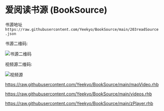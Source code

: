 # 爱阅读书源 (BookSource)

书源地址 `https://raw.githubusercontent.com/Yeekyo/BookSource/main/203readSource.json`

书源二维码:

![书源二维码](https://s1.ax1x.com/2022/05/22/Ox1Z6I.jpg "QRCode_TOhG.jpg")

视频源二维码:

![视频源](https://s1.ax1x.com/2022/05/22/OxQYCj.jpg "videos.jpg")

https://raw.githubusercontent.com/Yeekyo/BookSource/main/maoVideo.rhb

https://raw.githubusercontent.com/Yeekyo/BookSource/main/videos.rhb

https://raw.githubusercontent.com/Yeekyo/BookSource/main/zPlayer.rhb
